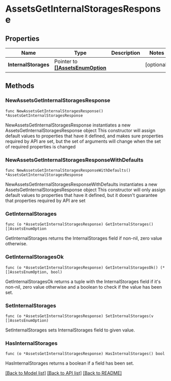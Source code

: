 # AssetsGetInternalStoragesResponse

## Properties

Name | Type | Description | Notes
------------ | ------------- | ------------- | -------------
**InternalStorages** | Pointer to [**[]AssetsEnumOption**](AssetsEnumOption.md) |  | [optional] 

## Methods

### NewAssetsGetInternalStoragesResponse

`func NewAssetsGetInternalStoragesResponse() *AssetsGetInternalStoragesResponse`

NewAssetsGetInternalStoragesResponse instantiates a new AssetsGetInternalStoragesResponse object
This constructor will assign default values to properties that have it defined,
and makes sure properties required by API are set, but the set of arguments
will change when the set of required properties is changed

### NewAssetsGetInternalStoragesResponseWithDefaults

`func NewAssetsGetInternalStoragesResponseWithDefaults() *AssetsGetInternalStoragesResponse`

NewAssetsGetInternalStoragesResponseWithDefaults instantiates a new AssetsGetInternalStoragesResponse object
This constructor will only assign default values to properties that have it defined,
but it doesn't guarantee that properties required by API are set

### GetInternalStorages

`func (o *AssetsGetInternalStoragesResponse) GetInternalStorages() []AssetsEnumOption`

GetInternalStorages returns the InternalStorages field if non-nil, zero value otherwise.

### GetInternalStoragesOk

`func (o *AssetsGetInternalStoragesResponse) GetInternalStoragesOk() (*[]AssetsEnumOption, bool)`

GetInternalStoragesOk returns a tuple with the InternalStorages field if it's non-nil, zero value otherwise
and a boolean to check if the value has been set.

### SetInternalStorages

`func (o *AssetsGetInternalStoragesResponse) SetInternalStorages(v []AssetsEnumOption)`

SetInternalStorages sets InternalStorages field to given value.

### HasInternalStorages

`func (o *AssetsGetInternalStoragesResponse) HasInternalStorages() bool`

HasInternalStorages returns a boolean if a field has been set.


[[Back to Model list]](../README.md#documentation-for-models) [[Back to API list]](../README.md#documentation-for-api-endpoints) [[Back to README]](../README.md)


